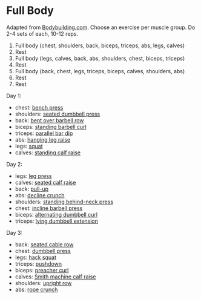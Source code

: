 # Full Body

Adapted from [Bodybuilding.com](http://www.bodybuilding.com/fun/iovate5.htm). Choose an exercise per muscle group. Do 2-4 sets of each, 10-12 reps.

1. Full body (chest, shoulders, back, biceps, triceps, abs, legs, calves)
2. Rest
3. Full body (legs, calves, back, abs, shoulders, chest, biceps, triceps)
4. Rest
5. Full body (back, chest, legs, triceps, biceps, calves, shoulders, abs)
6. Rest
7. Rest

Day 1:
- chest: [bench press](../exercises/chest/bench-press.md)
- shoulders: [seated dumbbell press](../exercises/shoulders/seated-dumbbell-press.md)
- back: [bent over barbell row](../exercises/back/bent-over-barbell-row.md)
- biceps: [standing barbell curl](../exercises/biceps/standing-barbell-curl.md)
- triceps: [parallel bar dip](../exercises/triceps/parallel-bar-dip.md)
- abs: [hanging leg raise](../exercises/abs/hanging-leg-raise.md)
- legs: [squat](../exercises/legs/squat.md)
- calves: [standing calf raise](../exercises/calves/standing-calf-raise.md)

Day 2:
- legs: [leg press](../exercises/legs/leg-press.md)
- calves: [seated calf raise](../exercises/calves/seated-calf-raise.md)
- back: [pull-up](../exercises/back/pull-up.md)
- abs: [decline crunch](../exercises/abs/decline-crunch.md)
- shoulders: [standing behind-neck press](../exercises/shoulders/standing-behind-neck-press.md)
- chest: [incline barbell press](../exercises/chest/incline-barbell-press.md)
- biceps: [alternating dumbbell curl](../exercises/biceps/alternating-dumbbell-curl.md)
- triceps: [lying dumbbell extension](../exercises/triceps/lying-dumbbell-extension.md)

Day 3:
- back: [seated cable row](../exercises/back/seated-cable-row.md)
- chest: [dumbbell press](../exercises/chest/dumbbell-press.md)
- legs: [hack squat](../exercises/legs/hack-squat.md)
- triceps: [pushdown](../exercises/triceps/pushdown.md)
- biceps: [preacher curl](../exercises/biceps/preacher-curl.md)
- calves: [Smith machine calf raise](../exercises/calves/smith-machine-calf-raise.md)
- shoulders: [upright row](../exercises/shoulders/upright-row.md)
- abs: [rope crunch](../exercises/abs/rope-crunch.md)

